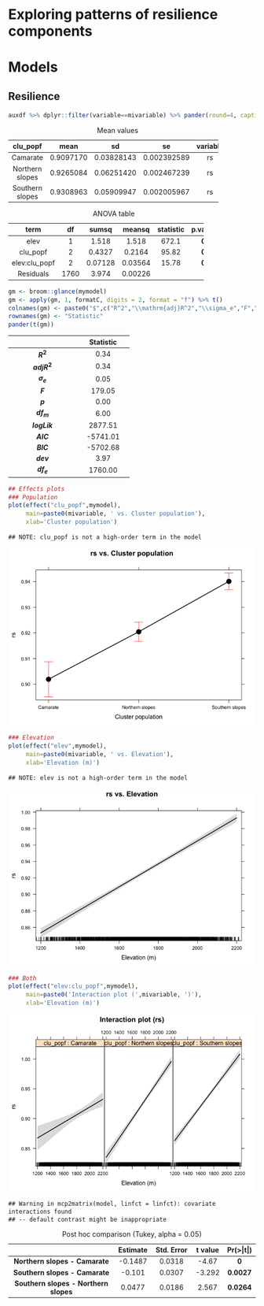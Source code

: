 Exploring patterns of resilience components
===========================================

Models
======

Resilience
----------

``` r
auxdf %>% dplyr::filter(variable==mivariable) %>% pander(round=4, caption='Mean values') 
```

<table style="width:85%;">
<caption>Mean values</caption>
<colgroup>
<col width="22%" />
<col width="13%" />
<col width="15%" />
<col width="16%" />
<col width="16%" />
</colgroup>
<thead>
<tr class="header">
<th align="center">clu_popf</th>
<th align="center">mean</th>
<th align="center">sd</th>
<th align="center">se</th>
<th align="center">variable</th>
</tr>
</thead>
<tbody>
<tr class="odd">
<td align="center">Camarate</td>
<td align="center">0.9097170</td>
<td align="center">0.03828143</td>
<td align="center">0.002392589</td>
<td align="center">rs</td>
</tr>
<tr class="even">
<td align="center">Northern slopes</td>
<td align="center">0.9265084</td>
<td align="center">0.06251420</td>
<td align="center">0.002467239</td>
<td align="center">rs</td>
</tr>
<tr class="odd">
<td align="center">Southern slopes</td>
<td align="center">0.9308963</td>
<td align="center">0.05909947</td>
<td align="center">0.002005967</td>
<td align="center">rs</td>
</tr>
</tbody>
</table>

<table style="width:79%;">
<caption>ANOVA table</caption>
<colgroup>
<col width="19%" />
<col width="6%" />
<col width="11%" />
<col width="12%" />
<col width="16%" />
<col width="12%" />
</colgroup>
<thead>
<tr class="header">
<th align="center">term</th>
<th align="center">df</th>
<th align="center">sumsq</th>
<th align="center">meansq</th>
<th align="center">statistic</th>
<th align="center">p.value</th>
</tr>
</thead>
<tbody>
<tr class="odd">
<td align="center">elev</td>
<td align="center">1</td>
<td align="center">1.518</td>
<td align="center">1.518</td>
<td align="center">672.1</td>
<td align="center"><strong>0</strong></td>
</tr>
<tr class="even">
<td align="center">clu_popf</td>
<td align="center">2</td>
<td align="center">0.4327</td>
<td align="center">0.2164</td>
<td align="center">95.82</td>
<td align="center"><strong>0</strong></td>
</tr>
<tr class="odd">
<td align="center">elev:clu_popf</td>
<td align="center">2</td>
<td align="center">0.07128</td>
<td align="center">0.03564</td>
<td align="center">15.78</td>
<td align="center"><strong>0</strong></td>
</tr>
<tr class="even">
<td align="center">Residuals</td>
<td align="center">1760</td>
<td align="center">3.974</td>
<td align="center">0.00226</td>
<td align="center"></td>
<td align="center"></td>
</tr>
</tbody>
</table>

``` r
gm <- broom::glance(mymodel)
gm <- apply(gm, 1, formatC, digits = 2, format = "f") %>% t()
colnames(gm) <- paste0("$",c("R^2","\\mathrm{adj}R^2","\\sigma_e","F","p","df_m","\\mathrm{logLik}","AIC","BIC","\\mathrm{dev}","df_e"),"$")
rownames(gm) <- "Statistic"
pander(t(gm))
```

<table style="width:49%;">
<colgroup>
<col width="33%" />
<col width="15%" />
</colgroup>
<thead>
<tr class="header">
<th align="center"> </th>
<th align="center">Statistic</th>
</tr>
</thead>
<tbody>
<tr class="odd">
<td align="center"><strong><span class="math inline"><em>R</em><sup>2</sup></span></strong></td>
<td align="center">0.34</td>
</tr>
<tr class="even">
<td align="center"><strong><span class="math inline"><em>a</em><em>d</em><em>j</em><em>R</em><sup>2</sup></span></strong></td>
<td align="center">0.34</td>
</tr>
<tr class="odd">
<td align="center"><strong><span class="math inline"><em>σ</em><sub><em>e</em></sub></span></strong></td>
<td align="center">0.05</td>
</tr>
<tr class="even">
<td align="center"><strong><span class="math inline"><em>F</em></span></strong></td>
<td align="center">179.05</td>
</tr>
<tr class="odd">
<td align="center"><strong><span class="math inline"><em>p</em></span></strong></td>
<td align="center">0.00</td>
</tr>
<tr class="even">
<td align="center"><strong><span class="math inline"><em>d</em><em>f</em><sub><em>m</em></sub></span></strong></td>
<td align="center">6.00</td>
</tr>
<tr class="odd">
<td align="center"><strong><span class="math inline"><em>l</em><em>o</em><em>g</em><em>L</em><em>i</em><em>k</em></span></strong></td>
<td align="center">2877.51</td>
</tr>
<tr class="even">
<td align="center"><strong><span class="math inline"><em>A</em><em>I</em><em>C</em></span></strong></td>
<td align="center">-5741.01</td>
</tr>
<tr class="odd">
<td align="center"><strong><span class="math inline"><em>B</em><em>I</em><em>C</em></span></strong></td>
<td align="center">-5702.68</td>
</tr>
<tr class="even">
<td align="center"><strong><span class="math inline"><em>d</em><em>e</em><em>v</em></span></strong></td>
<td align="center">3.97</td>
</tr>
<tr class="odd">
<td align="center"><strong><span class="math inline"><em>d</em><em>f</em><sub><em>e</em></sub></span></strong></td>
<td align="center">1760.00</td>
</tr>
</tbody>
</table>

``` r
## Effects plots 
### Population 
plot(effect("clu_popf",mymodel), 
     main=paste0(mivariable, ' vs. Cluster population'),
     xlab='Cluster population')
```

    ## NOTE: clu_popf is not a high-order term in the model

![](analysis_resilience_files/figure-markdown_github/unnamed-chunk-6-1.png)

``` r
### Elevation
plot(effect("elev",mymodel), 
     main=paste0(mivariable, ' vs. Elevation'),
     xlab='Elevation (m)')
```

    ## NOTE: elev is not a high-order term in the model

![](analysis_resilience_files/figure-markdown_github/unnamed-chunk-7-1.png)

``` r
### Both 
plot(effect("elev:clu_popf",mymodel), 
     main=paste0('Interaction plot (',mivariable, ')'),
     xlab='Elevation (m)')
```

![](analysis_resilience_files/figure-markdown_github/unnamed-chunk-8-1.png)

    ## Warning in mcp2matrix(model, linfct = linfct): covariate interactions found
    ## -- default contrast might be inappropriate

<table>
<caption>Post hoc comparison (Tukey, alpha = 0.05)</caption>
<colgroup>
<col width="42%" />
<col width="14%" />
<col width="16%" />
<col width="12%" />
<col width="12%" />
</colgroup>
<thead>
<tr class="header">
<th align="center"> </th>
<th align="center">Estimate</th>
<th align="center">Std. Error</th>
<th align="center">t value</th>
<th align="center">Pr(&gt;|t|)</th>
</tr>
</thead>
<tbody>
<tr class="odd">
<td align="center"><strong>Northern slopes - Camarate</strong></td>
<td align="center">-0.1487</td>
<td align="center">0.0318</td>
<td align="center">-4.67</td>
<td align="center"><strong>0</strong></td>
</tr>
<tr class="even">
<td align="center"><strong>Southern slopes - Camarate</strong></td>
<td align="center">-0.101</td>
<td align="center">0.0307</td>
<td align="center">-3.292</td>
<td align="center"><strong>0.0027</strong></td>
</tr>
<tr class="odd">
<td align="center"><strong>Southern slopes - Northern slopes</strong></td>
<td align="center">0.0477</td>
<td align="center">0.0186</td>
<td align="center">2.567</td>
<td align="center"><strong>0.0264</strong></td>
</tr>
</tbody>
</table>
